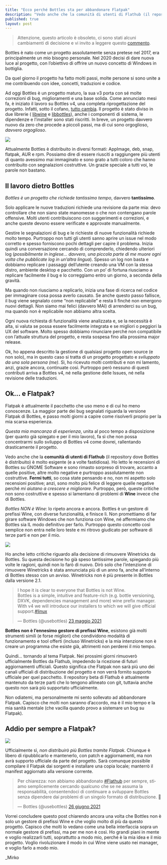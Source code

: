 ```yaml
---
title: "Ecco perché Bottles sta per abbandonare Flatpak"
description: "Vedo anche che la comunità di utenti di Flathub (il repository dove Bottles è distribuito) è molto esigente."
published: true
layout: post
---
```


> Attenzione, questo articolo è obsoleto, ci sono stati alcuni cambiamenti di decisione e
> vi invito a leggere questo
> [commento](https://github.com/flathub/com.usebottles.bottles/issues/90#issuecomment-872482952).

Bottles è nato come un progetto assolutamente senza pretese nel 2017, era
principalmente un mio bisogno personale.
Nel 2020 decisi di dare nuova luce al progetto, con l’obiettivo di offrire un nuovo
concetto di Windows in bottiglia.

Da quel giorno il progetto ha fatto molti passi, molte persone si sono unite a me
contribuendo con idee, concetti, traduzioni e codice.

Ad oggi Bottles è un progetto maturo, la sua v3 porta con sé molte correzioni di bug,
miglioramenti e una base solida. Come annunciato mesi fa, è iniziato il lavoro su
Bottles v4, una completa riprogettazione del progetto. Infatti, sotto il cofano,
[tutto cambia](https://github.com/bottlesdevs/Bottles/issues/133).
Il progetto è stato diviso in due librerie (
[libwine](https://github.com/bottlesdevs/libwine) e
[libbottles](https://github.com/bottlesdevs/libbottles)), anche i componenti di sistema,
le dipendenze e l’installer sono stati riscritti. In breve, un progetto davvero nuovo
da zero che procede a piccoli passi, ma di cui sono orgoglioso, *davvero orgoglioso*.

![](https://camo.githubusercontent.com/67c8dc53cbd154e38b2af4f22176da7246e70e720474b9bb5776550110d9694a/68747470733a2f2f7062732e7477696d672e636f6d2f6d656469612f4579635231635758414145747856523f666f726d61743d6a7067)

Attualmente Bottles è distribuito in diversi formati: AppImage, deb, snap,
flatpak, AUR e rpm. Possiamo dire di essere riusciti a raggiungere più utenti di
quanto avessimo mai immaginato e sono grato a tutti coloro che hanno contribuito
con segnalazioni costruttive. Un grazie speciale a tutti voi, le parole non bastano.

## Il lavoro dietro Bottles

*Bottles è un progetto che richiede tantissimo tempo*, davvero **tantissimo**.

Solo applicare le nuove traduzioni richiede una revisione da parte mia: devo
controllare che non siano state manomesse o che non contengano parole offensive.
Molti utenti contribuiscono con suggerimenti e correzioni, e anche queste devono
essere verificate e approvate manualmente.

Gestire le segnalazioni di bug e le richieste di nuove funzionalità richiede
molto tempo. Purtroppo non tutti gli utenti sanno aprire un issue nel modo
corretto e spesso forniscono pochi dettagli per capire il problema.
Inizia quindi una conversazione cercando di comprenderlo, chiedendo ulteriori
log (*possibilmente in inglese… davvero, una piccola parte di me muore ogni volta
che pubblicate log in un’altra lingua*). Spesso un log non basta e dobbiamo
replicare i passaggi dell’utente creando una VM con la stessa distro,
ambiente desktop e pacchetto.
Con un po’ di fortuna riusciamo a replicare facilmente il bug e lo correggiamo
entro un giorno, a seconda della gravità.

Ma quando non riusciamo a replicarlo, inizia una fase di ricerca nel codice per
immaginare cosa possa averlo causato. Se anche questo passo fallisce, il bug viene
segnalato come “non replicabile” e resta lì finché non emergono nuovi dettagli.
Non siamo mai felici (davvero MAI) di arrenderci su un bug, ma quando non è
replicabile non abbiamo altra scelta.

Ogni nuova richiesta di funzionalità viene analizzata e, se la necessità è alta,
si valuta se possa essere facilmente integrata e se migliori o peggiori la UX
del software. Molto spesso dobbiamo rinunciare perché non compatibile con
l’attuale struttura del progetto, e resta sospesa fino alla prossima major release.

Ok, ho appena descritto la gestione di qualsiasi progetto open source (e non solo),
ma in questo caso si tratta di un progetto progettato e *sviluppato da una sola persona (me)*.
Sì, ho ricevuto molti contributi e non mi lamento, anzi, grazie ancora, continuate così.
Purtroppo però nessuno di questi contributi arriva a Bottles v4, né nella gestione
delle Issues, né nella revisione delle traduzioni.

## Ok… e Flatpak?

Flatpak è attualmente il pacchetto che uso meno e di cui ho meno conoscenze.
La maggior parte dei bug segnalati riguarda la versione Flatpak di Bottles,
e passo molti giorni a capire come risolverli proprio per la mia scarsa esperienza.

*Questa mia mancanza di esperienza*, unita al poco tempo a disposizione (per quanto
già spiegato e per il mio lavoro), fa sì che non possa concentrarmi sullo sviluppo
di Bottles v4 come dovrei, rallentando drasticamente il progetto.

Vedo anche che la **comunità di utenti di Flathub** (il repository dove Bottles è
distribuito) è molto esigente (e a volte fastidiosa). Ho letto le recensioni di
Bottles su GNOME Software e sono rimasto sorpreso di trovare, accanto a quelle
positive, altre molto negative e purtroppo assolutamente non costruttive.
**Fermi tutti**, so cosa state pensando e no, non mi aspetto solo recensioni
positive; anzi, sono molto più felice di leggere quelle negative perché *mi
aiutano a crescere e migliorare*. Purtroppo, però, queste critiche non sono
costruttive e spesso si lamentano di problemi di **Wine** invece che di Bottles.

*Bottles NON è Wine*: lo ripeto ancora e ancora. Bottles è un gestore di prefissi
Wine, con diverse funzionalità, e finisce lì. Non promettiamo di far girare
software Windows che non funziona con Wine, né affermiamo che Bottles sia IL modo
definitivo per farlo. Purtroppo questo concetto così semplice non entra nelle loro
teste e mi ritrovo giudicato per software di terze parti e non per il mio.

![](https://media.giphy.com/media/duJI8BEPPDkvm/giphy.gif)

Ho anche letto critiche riguardo alla decisione di rimuovere Winetricks da Bottles.
Su questa decisione ho già speso tantissime parole, spiegando più volte le ragioni,
quindi non lo farò di nuovo. Dirò solo che l’intenzione di rimuovere Winetricks è
stata annunciata più di un anno fa, anche all’interno di Bottles stesso con un
avviso. Winetricks non è più presente in Bottles dalla versione 2.1.

<blockquote class="twitter-tweet"><p lang="en" dir="ltr">I hope it is clear to everyone that Bottles is not Wine.<br>Bottles is a simple, intuitive and feature-rich (e.g. bottle versioning, DXVK, dependencies management and more) wine prefix manager.<br>With v4 we will introduce our installers to which we will give official support.<a href="https://twitter.com/hashtag/linux?src=hash&amp;ref_src=twsrc%5Etfw">#linux</a></p>&mdash; Bottles (@usebottles) <a href="https://twitter.com/usebottles/status/1396391067247915011?ref_src=twsrc%5Etfw">23 maggio 2021</a></blockquote> <script async src="https://platform.twitter.com/widgets.js" charset="utf-8"></script>

**Bottles non è l’ennesimo gestore di prefissi Wine**, esistono già molti strumenti simili (e forse migliori) che condividono modalità di funzionamento e tool offerti (incluso Winetricks) e la mia intenzione non è creare un programma che esiste già, altrimenti non perderei il mio tempo.

Quindi… tornando al tema Flatpak. Nei prossimi giorni rimuoverò ufficialmente Bottles da Flathub, impedendo la ricezione di futuri aggiornamenti ufficiali. Questo significa che Flatpak non sarà più uno dei canali ufficiali di distribuzione del progetto e non verrà fornito supporto ufficiale per quel pacchetto. Il repository beta di Flathub è attualmente mantenuto da terze parti che lo tengono allineato con git, tuttavia anche questo non sarà più supportato ufficialmente.

Non odiatemi, ma personalmente mi sento sollevato ad abbandonare Flatpak.
Capisco che molti non saranno d’accordo, ma è il mio tempo e la mia sanità mentale
(che vacilla quando provo a sistemare un bug su Flatpak).

## Addio per sempre a Flatpak?

![](https://media1.tenor.com/images/b7e17ee010f0cc3955db366f931764f8/tenor.gif?itemid=10683738)

Ufficialmente sì, *non distribuirò più Bottles tramite Flatpak*.
Chiunque è libero di ripubblicarlo e mantenerlo, con patch e aggiornamenti, ma non avrà supporto ufficiale da parte del progetto. Sarà comunque possibile compilare il Flatpak dai sorgenti e installare una copia locale; manterrò il manifest aggiornato alla versione corrente.

<blockquote class="twitter-tweet"><p lang="en" dir="ltr">Per chiarezza: non abbiamo abbandonato <a href="https://twitter.com/hashtag/Flathub?src=hash&amp;ref_src=twsrc%5Etfw">#Flathub</a> per sempre, stiamo semplicemente cercando qualcuno che se ne assuma la responsabilità, consentendoci di continuare a sviluppare Bottles senza dipendere dai problemi di un singolo formato di distribuzione. 🥺</p>&mdash; Bottles (@usebottles) <a href="https://twitter.com/usebottles/status/1408776375155179522?ref_src=twsrc%5Etfw">26 giugno 2021</a></blockquote> <script async src="https://platform.twitter.com/widgets.js" charset="utf-8"></script>

Vorrei concludere questo post chiarendo ancora una volta che Bottles non è solo un gestore di prefissi Wine e che voglio molto di più da questo progetto. Capisco che molti lo vedano come una bella interfaccia sopra un normale gestore di prefissi, ma per me non è così. Ho grandi piani in mente e voglio realizzarli tutti, soprattutto a modo mio, perché è la mia idea e il mio progetto. Voglio rivoluzionare il modo in cui Wine viene usato nei manager, e voglio farlo a modo mio.

_Mirko
